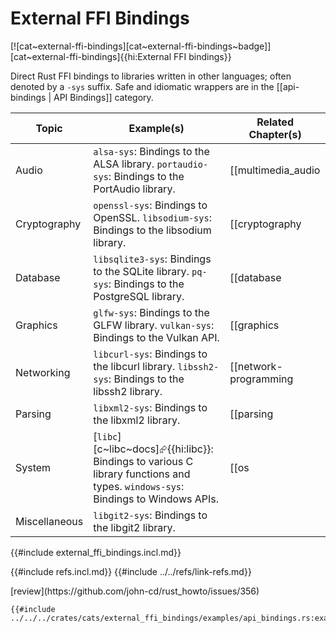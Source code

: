 # External FFI Bindings

[![cat~external-ffi-bindings][cat~external-ffi-bindings~badge]][cat~external-ffi-bindings]{{hi:External FFI bindings}}

Direct Rust FFI bindings to libraries written in other languages; often denoted by a `-sys` suffix. Safe and idiomatic wrappers are in the [[api-bindings | API Bindings]] category.

| Topic | Example(s) | Related Chapter(s) |
| --- | --- | --- |
| Audio | `alsa-sys`: Bindings to the ALSA library. `portaudio-sys`: Bindings to the PortAudio library. | [[multimedia_audio | Multimedia: Audio]] |
| Cryptography | `openssl-sys`: Bindings to OpenSSL. `libsodium-sys`: Bindings to the libsodium library. | [[cryptography | Cryptography]] |
| Database | `libsqlite3-sys`: Bindings to the SQLite library. `pq-sys`: Bindings to the PostgreSQL library. | [[database | Database]] |
| Graphics | `glfw-sys`: Bindings to the GLFW library. `vulkan-sys`: Bindings to the Vulkan API. | [[graphics | Graphics]] |
| Networking | `libcurl-sys`: Bindings to the libcurl library. `libssh2-sys`: Bindings to the libssh2 library. | [[network-programming | Network Programming]] |
| Parsing | `libxml2-sys`: Bindings to the libxml2 library. | [[parsing | Parsing]] |
| System | [`libc`][c~libc~docs]⮳{{hi:libc}}: Bindings to various C library functions and types. `windows-sys`: Bindings to Windows APIs. | [[os | OS]] [[os_windows-apis | OS Windows APIs]] |
| Miscellaneous | `libgit2-sys`: Bindings to the libgit2 library. |  |

{{#include external_ffi_bindings.incl.md}}

{{#include refs.incl.md}}
{{#include ../../refs/link-refs.md}}

<div class="hidden">
[review](https://github.com/john-cd/rust_howto/issues/356)

```rust,editable
{{#include ../../../crates/cats/external_ffi_bindings/examples/api_bindings.rs:example}}
```

</div>

